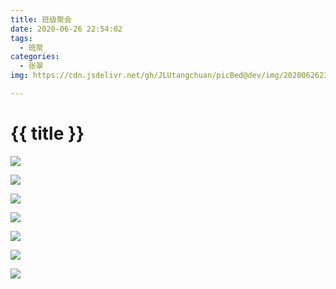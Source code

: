 ```yaml
---
title: 班级聚会
date: 2020-06-26 22:54:02
tags:
  - 班聚
categories:
  - 张翠
img: https://cdn.jsdelivr.net/gh/JLUtangchuan/picBed@dev/img/20200626230127.jpg

---
```


# {{ title }}



![](https://cdn.jsdelivr.net/gh/JLUtangchuan/picBed@dev/img/20200626230127.jpg)

![](https://cdn.jsdelivr.net/gh/JLUtangchuan/picBed@dev/img/20200626225852.jpg)

![](https://cdn.jsdelivr.net/gh/JLUtangchuan/picBed@dev/img/20200626225917.jpg)

![](https://cdn.jsdelivr.net/gh/JLUtangchuan/picBed@dev/img/20200626230215.jpg)

![](https://cdn.jsdelivr.net/gh/JLUtangchuan/picBed@dev/img/20200626230025.jpg)

![](https://cdn.jsdelivr.net/gh/JLUtangchuan/picBed@dev/img/20200626225942.jpg)

![](https://cdn.jsdelivr.net/gh/JLUtangchuan/picBed@dev/img/20200626230056.jpg)